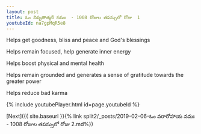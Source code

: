 ```yaml
---
layout: post
title: ఓం నివృతాత్మనే నమః  - 1008 రోజుల తపస్సులో రోజు  1
youtubeId: na7gpMqR5e8
---
```

 
 
Helps get goodness, bliss and peace and God's blessings
 
Helps remain focused, help generate inner energy 
 
Helps boost physical and mental health 
 
Helps remain grounded and generates a sense of gratitude towards the greater power 
 
Helps reduce bad karma
 
 
 
 


{% include youtubePlayer.html id=page.youtubeId %}
 
[Next]({{ site.baseurl }}{% link  split2/_posts/2019-02-06-ఓం వరారోహాయ నమః  - 1008 రోజుల తపస్సులో రోజు  2.md%})
 
